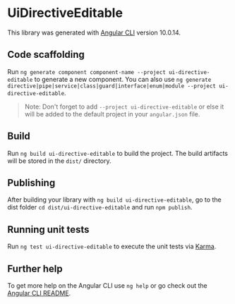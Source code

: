 # UiDirectiveEditable

This library was generated with [Angular CLI](https://github.com/angular/angular-cli) version 10.0.14.

## Code scaffolding

Run `ng generate component component-name --project ui-directive-editable` to generate a new component. You can also use `ng generate directive|pipe|service|class|guard|interface|enum|module --project ui-directive-editable`.
> Note: Don't forget to add `--project ui-directive-editable` or else it will be added to the default project in your `angular.json` file. 

## Build

Run `ng build ui-directive-editable` to build the project. The build artifacts will be stored in the `dist/` directory.

## Publishing

After building your library with `ng build ui-directive-editable`, go to the dist folder `cd dist/ui-directive-editable` and run `npm publish`.

## Running unit tests

Run `ng test ui-directive-editable` to execute the unit tests via [Karma](https://karma-runner.github.io).

## Further help

To get more help on the Angular CLI use `ng help` or go check out the [Angular CLI README](https://github.com/angular/angular-cli/blob/master/README.md).
